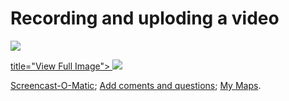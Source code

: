 
<h1> Recording and uploding a video </h1>

<a href= "https://i.pinimg.com/originals/e7/27/86/e7278682e0e199f322cd1bde690a54de.jpg" title="View Full Image">
  <img class="imgLeft"
src="https://i.pinimg.com/originals/e7/27/86/e7278682e0e199f322cd1bde690a54de.jpg">
</a>



<a href="https://lh3.googeusercontent.com/gIrY5lo2jkChyi7IIf_0i6kJRuV7TYyo5IKouII7HDyAqYLT1KpXXsig8Z3FggZiOZeN_IfmVy_R14EXqkT4Z0vSC8TnOu2FAAEiHqjuiAnTCdk6bdf3aPbiXtsqgEy1eJ03JE9MUwiFC-JFwH_ITNHqprla9LnbZe1rje_YhXHoaEqkxa5MbD29MVAHXrDhIjaUe94RHrY41v4WH_5F0Pn9p7D6PaGqlvioVexD0JO0PfaQRrkxHYP2OF-g0zo8-jypDn4-3WlYxvnLtyN5ua-NAa8oNje5AFzZNkaClaiNoEoYzFHDqxFSvmCG5iJLPF0wlSMwSUZBKxlFKpZxo-hm8YgmCVwIjcrWBHc_cIOCeYemrMYufTsiDyfewtcyIVtOkW65r882zuL64UwWO9EBkjyt8XWQJQ1ltw1ISCbDjpN-BQRyRz27XDavZ0dVYFFx5149TKrYCaQQgUKknNSIzCcSoKA4kZpRaO8wg9F_uhYvwi8qSAeWqpC57NWD9Y2qem0-RaHM741mIYv6QSwaiNmrMv4_XUEItgTJN4T-R-_krWZQlNrYg0fkmx4Oe6j6ywXO6Cut0IrHNKIFu6d8A6aeiz0gKz34_Vrv8w365YC16FKQW7taqh3A8xWIWBUTfUws587SMHi9BsyWTd6T5PM8XfXzbPd-33PL4lSf3sSfq9YW4PboILo4cdunVH2F3qvW4GXg6B7ESmRextiR8CpZ7gppmcJ2lroCzHfAn6nlNQ=w624-h888-no" > title="View Full Image">
  <img class="imgLeft" src="https://lh3.googleusercontent.com/gIrY5lo2jkChyi7IIf_0i6kJRuV7TYyo5IKouII7HDyAqYLT1KpXXsig8Z3FggZiOZeN_IfmVy_R14EXqkT4Z0vSC8TnOu2FAAEiHqjuiAnTCdk6bdf3aPbiXtsqgEy1eJ03JE9MUwiFC-JFwH_ITNHqprla9LnbZe1rje_YhXHoaEqkxa5MbD29MVAHXrDhIjaUe94RHrY41v4WH_5F0Pn9p7D6PaGqlvioVexD0JO0PfaQRrkxHYP2OF-g0zo8-jypDn4-3WlYxvnLtyN5ua-NAa8oNje5AFzZNkaClaiNoEoYzFHDqxFSvmCG5iJLPF0wlSMwSUZBKxlFKpZxo-hm8YgmCVwIjcrWBHc_cIOCeYemrMYufTsiDyfewtcyIVtOkW65r882zuL64UwWO9EBkjyt8XWQJQ1ltw1ISCbDjpN-BQRyRz27XDavZ0dVYFFx5149TKrYCaQQgUKknNSIzCcSoKA4kZpRaO8wg9F_uhYvwi8qSAeWqpC57NWD9Y2qem0-RaHM741mIYv6QSwaiNmrMv4_XUEItgTJN4T-R-_krWZQlNrYg0fkmx4Oe6j6ywXO6Cut0IrHNKIFu6d8A6aeiz0gKz34_Vrv8w365YC16FKQW7taqh3A8xWIWBUTfUws587SMHi9BsyWTd6T5PM8XfXzbPd-33PL4lSf3sSfq9YW4PboILo4cdunVH2F3qvW4GXg6B7ESmRextiR8CpZ7gppmcJ2lroCzHfAn6nlNQ=w624-h888-no">
</a>


<a href="https://screencast-o-matic.com/">Screencast-O-Matic</a>; 
<a href="https://h5p.org/">Add coments and questions</a>; 
<a href="https://www.google.co.uk/mymaps/">My Maps</a>.


